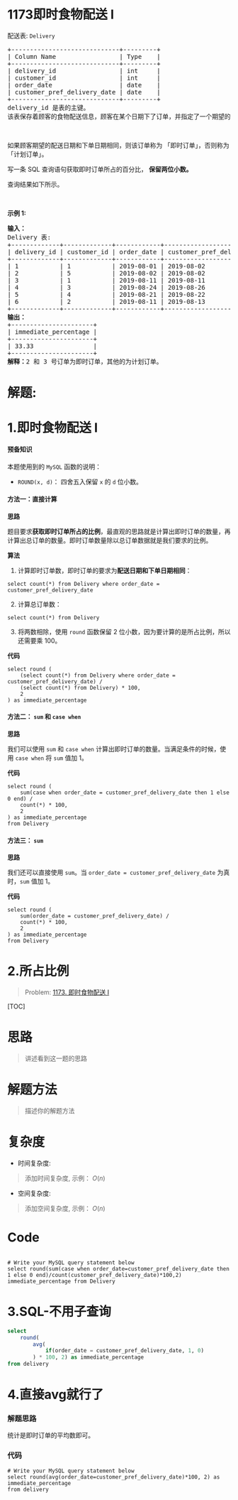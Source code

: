 # 1173即时食物配送 I
<p>配送表: <code>Delivery</code></p>

<pre>
+-----------------------------+---------+
| Column Name                 | Type    |
+-----------------------------+---------+
| delivery_id                 | int     |
| customer_id                 | int     |
| order_date                  | date    |
| customer_pref_delivery_date | date    |
+-----------------------------+---------+
delivery_id 是表的主键。
该表保存着顾客的食物配送信息，顾客在某个日期下了订单，并指定了一个期望的配送日期（和下单日期相同或者在那之后）。
</pre>

<p>&nbsp;</p>

<p>如果顾客期望的配送日期和下单日期相同，则该订单称为 「即时订单」，否则称为「计划订单」。</p>

<p>写一条 SQL&nbsp;查询语句获取即时订单所占的百分比，&nbsp;<strong>保留两位小数。</strong></p>

<p>查询结果如下所示。</p>

<p>&nbsp;</p>

<p><strong>示例 1:</strong></p>

<pre>
<strong>输入：</strong>
Delivery 表:
+-------------+-------------+------------+-----------------------------+
| delivery_id | customer_id | order_date | customer_pref_delivery_date |
+-------------+-------------+------------+-----------------------------+
| 1           | 1           | 2019-08-01 | 2019-08-02                  |
| 2           | 5           | 2019-08-02 | 2019-08-02                  |
| 3           | 1           | 2019-08-11 | 2019-08-11                  |
| 4           | 3           | 2019-08-24 | 2019-08-26                  |
| 5           | 4           | 2019-08-21 | 2019-08-22                  |
| 6           | 2           | 2019-08-11 | 2019-08-13                  |
+-------------+-------------+------------+-----------------------------+
<strong>输出：</strong>
+----------------------+
| immediate_percentage |
+----------------------+
| 33.33                |
+----------------------+
<strong>解释：</strong>2 和 3 号订单为即时订单，其他的为计划订单。</pre>
































# 解题:
# 1.即时食物配送 I
#### 预备知识

本题使用到的 `MySQL` 函数的说明：
- `ROUND(x, d)`： 四舍五入保留 `x` 的 `d` 位小数。

#### 方法一：直接计算

**思路**

题目要求**获取即时订单所占的比例**，最直观的思路就是计算出即时订单的数量，再计算出总订单的数量。即时订单数量除以总订单数据就是我们要求的比例。

**算法**

1. 计算即时订单数，即时订单的要求为**配送日期和下单日期相同**：
```Mysql [ ]
select count(*) from Delivery where order_date = customer_pref_delivery_date
```
2. 计算总订单数：
```Mysql [ ]
select count(*) from Delivery
```
3. 将两数相除，使用 `round` 函数保留 2 位小数，因为要计算的是所占比例，所以还需要乘 100。

**代码**

```Mysql [ ]
select round (
    (select count(*) from Delivery where order_date = customer_pref_delivery_date) / 
    (select count(*) from Delivery) * 100,
    2
) as immediate_percentage
```

#### 方法二： `sum` 和 `case when`

**思路**

我们可以使用 `sum` 和 `case when` 计算出即时订单的数量。当满足条件的时候，使用 `case when` 将 `sum` 值加 1。

**代码**

```Mysql [ ]
select round (
    sum(case when order_date = customer_pref_delivery_date then 1 else 0 end) /
    count(*) * 100,
    2
) as immediate_percentage
from Delivery
```

#### 方法三： `sum`

**思路**

我们还可以直接使用 `sum`。当 `order_date = customer_pref_delivery_date` 为真时，`sum` 值加 1。

**代码**

```Mysql [ ]
select round (
    sum(order_date = customer_pref_delivery_date) /
    count(*) * 100,
    2
) as immediate_percentage
from Delivery
```
# 2.所占比例
> Problem: [1173. 即时食物配送 I](https://leetcode.cn/problems/immediate-food-delivery-i/description/)

[TOC]

# 思路
> 讲述看到这一题的思路

# 解题方法
> 描述你的解题方法

# 复杂度
- 时间复杂度: 
> 添加时间复杂度, 示例： $O(n)$

- 空间复杂度: 
> 添加空间复杂度, 示例： $O(n)$

# Code
```MySQL []

# Write your MySQL query statement below
select round(sum(case when order_date=customer_pref_delivery_date then 1 else 0 end)/count(customer_pref_delivery_date)*100,2) immediate_percentage from Delivery
```

# 3.SQL-不用子查询
```sql
select 
    round(
        avg(
            if(order_date = customer_pref_delivery_date, 1, 0)
        ) * 100, 2) as immediate_percentage 
from delivery
```

# 4.直接avg就行了
### 解题思路
统计是即时订单的平均数即可。

### 代码

```mysql
# Write your MySQL query statement below
select round(avg(order_date=customer_pref_delivery_date)*100, 2) as immediate_percentage 
from delivery
```
